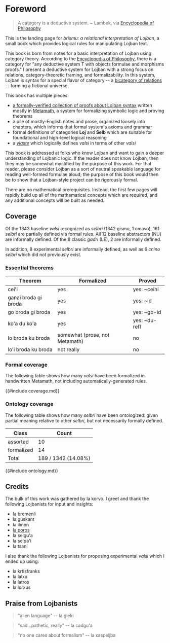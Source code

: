 # Foreword

> A category is a deductive system. ~ Lambek, via [Encyclopedia of
> Philosophy](https://plato.stanford.edu/entries/category-theory/)

This is the landing page for *brismu: a relational interpretation of Lojban*, a
small book which provides logical rules for manipulating Lojban text.

This book is born from notes for a basic interpretation of Lojban using
category theory. According to the [Encyclopedia of
Philosophy](https://plato.stanford.edu/entries/category-theory/), there is a
category for "any deductive system T with objects formulae and morphisms
proofs." I present a deductive system for Lojban with a strong focus on
relations, category-theoretic framing, and formalizability. In this system,
Lojban is syntax for a special flavor of category -- a [bicategory of
relations](https://ncatlab.org/nlab/show/bicategory+of+relations) -- forming a
fictional universe.

This book has multiple pieces:

* [a formally-verified collection of proofs about Lojban syntax](mmtheorems.html)
  written mostly in [Metamath](https://us.metamath.org/), a system for
  formalizing symbolic logic and proving theorems
* a pile of mostly-English notes and prose, organized loosely into chapters,
  which informs that formal system's axioms and grammar
* formal definitions of categories **Loj** and **Selb** which are suitable for
  foundational and high-level logical reasoning
* a [*vlaste*](vlaste.md) which logically defines *valsi* in terms of other
  *valsi*

This book is addressed at folks who know Lojban and want to gain a deeper
understanding of Lojbanic logic. If the reader does not know Lojban, then they
may be somewhat mystified by the purpose of this work. For that reader, please
consider Lojban as a sort of neutral speakable language for reading well-formed
formulae aloud; the purpose of this book would then be to show that a
Lojban-style project can be rigorously formal.

There are no mathematical prerequisites. Instead, the first few pages will
rapidly build up all of the mathematical concepts which are required, and any
additional concepts will be built as needed.

## Coverage

Of the 1343 baseline *valsi* recognized as *selbri* (1342 gismu, 1 cmavo), 161
*selbri* are partially defined via formal rules. All 12 baseline abstractors (NU)
are informally defined. Of the 8 classic *gadri* (LE), 2 are informally defined.

In addition, 8 experimental *selbri* are informally defined, as well as 6 *cnino
selbri* which did not previously exist.

### Essential theorems

Theorem | Formalized | Proved
---|---|---
cei'i | yes | yes: ~ceihi
ganai broda gi broda | yes | yes: ~id
go broda gi broda | yes | yes: ~go-id
ko'a du ko'a | yes | yes: ~du-refl
lo broda ku broda | somewhat (prose, not Metamath) | no
lo'i broda ku broda | not really | no

### Formal coverage

The following table shows how many *valsi* have been formalized in handwritten
Metamath, not including automatically-generated rules.

{{#include coverage.md}}

### Ontology coverage

The following table shows how many *selbri* have been ontologized: given partial
meaning relative to other *selbri*, but not necessarily formally defined.

Class | Count
---|---
assorted | 10
formalized | 14
Total | 189 / 1342 (14.08%)

{{#include ontology.md}}

## Credits

The bulk of this work was gathered by la korvo. I greet and thank the following
Lojbanists for input and insights:

* la bremenli
* la guskant
* la ilmen
* [la poros](https://pcy.ulyssis.be/)
* la selgu'a
* la selpa'i
* la tsani

I also thank the following Lojbanists for proposing experimental *valsi* which I
ended up using:

* la krtisfranks
* la lalxu
* la latros
* la lorxus

## Praise from Lojbanists

> "alien language" -- la gleki

> "sad...pathetic, really" -- la cadgu'a

> "no one cares about formalism" -- la xaspeljba
